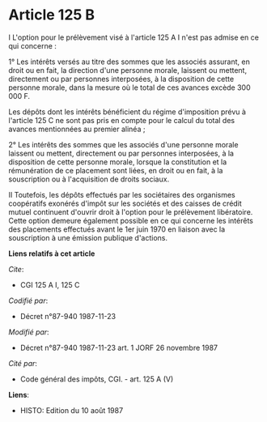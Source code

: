 # Article 125 B

I L'option pour le prélèvement visé à l'article 125 A I n'est pas admise en ce qui concerne :

1° Les intérêts versés au titre des sommes que les associés assurant, en droit ou en fait, la direction d'une personne
morale, laissent ou mettent, directement ou par personnes interposées, à la disposition de cette personne morale, dans la
mesure où le total de ces avances excède 300 000 F.

Les dépôts dont les intérêts bénéficient du régime d'imposition prévu à l'article 125 C ne sont pas pris en compte pour le
calcul du total des avances mentionnées au premier alinéa ;

2° Les intérêts des sommes que les associés d'une personne morale laissent ou mettent, directement ou par personnes
interposées, à la disposition de cette personne morale, lorsque la constitution et la rémunération de ce placement sont
liées, en droit ou en fait, à la souscription ou à l'acquisition de droits sociaux.

II Toutefois, les dépôts effectués par les sociétaires des organismes coopératifs exonérés d'impôt sur les sociétés et des
caisses de crédit mutuel continuent d'ouvrir droit à l'option pour le prélèvement libératoire. Cette option demeure également
possible en ce qui concerne les intérêts des placements effectués avant le 1er juin 1970 en liaison avec la souscription à
une émission publique d'actions.

**Liens relatifs à cet article**

_Cite_:

  - CGI 125 A I, 125 C

_Codifié par_:

  - Décret n°87-940 1987-11-23

_Modifié par_:

  - Décret n°87-940 1987-11-23 art. 1 JORF 26 novembre 1987

_Cité par_:

  - Code général des impôts, CGI. - art. 125 A (V)

**Liens**:

  - HISTO: Edition du 10 août 1987
